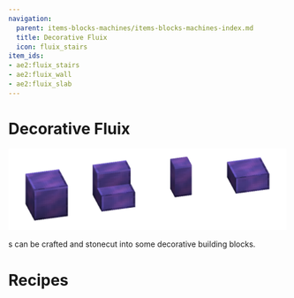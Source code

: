 ```yaml
---
navigation:
  parent: items-blocks-machines/items-blocks-machines-index.md
  title: Decorative Fluix
  icon: fluix_stairs
item_ids:
- ae2:fluix_stairs
- ae2:fluix_wall
- ae2:fluix_slab
---
```

# Decorative Fluix

![Decorative fluix blocks](../assets/assemblies/decorative_fluix.png)

<ItemLink id="fluix_block" />s can be crafted and stonecut into some decorative building blocks.

# Recipes

<RecipeFor id="fluix_stairs" /> <RecipeFor id="fluix_wall" /> <RecipeFor id="fluix_slab" />